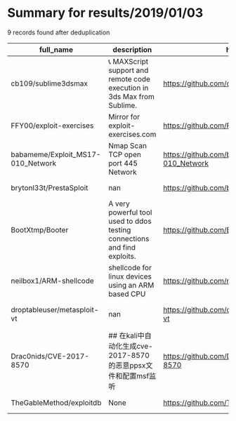 
# Summary for results/2019/01/03
    
9 records found after deduplication

| full_name | description | html_url | matched_list | matched_count | pushed_at | size | stargazers_count | language | forks_count | vul_ids |
|-----------------------------------|-------------------------------------------------------------------------------------------|------------------------------------------------------|----------------------------------|-----------------|---------------------------|--------|--------------------|------------|---------------|-------------------|
| cb109/sublime3dsmax | :telephone_receiver: MAXScript support and remote code execution in 3ds Max from Sublime. | https://github.com/cb109/sublime3dsmax | ['remote code execution'] | 1 | 2019-01-03 11:02:05+00:00 | 622 | 69 | Python | 16 | [] |
| FFY00/exploit-exercises | Mirror for exploit-exercises.com | https://github.com/FFY00/exploit-exercises | ['exploit'] | 1 | 2019-01-03 22:43:22+00:00 | 519 | 13 | HTML | 6 | [] |
| babameme/Exploit_MS17-010_Network | Nmap Scan TCP open port 445 Network | https://github.com/babameme/Exploit_MS17-010_Network | ['exploit'] | 1 | 2019-01-03 08:55:24+00:00 | 13 | 1 | Python | 0 | ['MS17-010'] |
| brytonl33t/PrestaSploit | nan | https://github.com/brytonl33t/PrestaSploit | ['sploit'] | 1 | 2019-01-03 02:33:51+00:00 | 0 | 0 | Ruby | 0 | [] |
| BootXtmp/Booter | A very powerful tool used to ddos testing connections and find exploits. | https://github.com/BootXtmp/Booter | ['exploit'] | 1 | 2019-01-03 03:26:01+00:00 | 0 | 0 | | 0 | [] |
| neilbox1/ARM-shellcode | shellcode for linux devices using an ARM based CPU | https://github.com/neilbox1/ARM-shellcode | ['shellcode'] | 1 | 2019-01-03 05:32:24+00:00 | 3 | 0 | Assembly | 1 | [] |
| droptableuser/metasploit-vt | nan | https://github.com/droptableuser/metasploit-vt | ['metasploit module OR payload'] | 1 | 2019-01-03 14:34:07+00:00 | 0 | 0 | nan | 0 | [] |
| Drac0nids/CVE-2017-8570 | ## 在kali中自动化生成cve-2017-8570的恶意ppsx文件和配置msf监听 | https://github.com/Drac0nids/CVE-2017-8570 | ['cve-2'] | 1 | 2019-01-03 16:01:52+00:00 | 2 | 1 | nan | 2 | ['CVE-2017-8570'] |
| TheGableMethod/exploitdb | None | https://github.com/TheGableMethod/exploitdb | ['exploit'] | 1 | 2019-01-03 19:51:15+00:00 | 63249 | 2 | C | 3 | [] |
